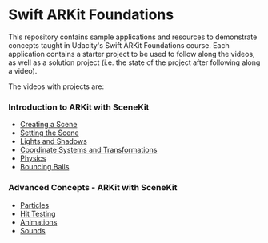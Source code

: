 # Swift ARKit Foundations

This repository contains sample applications and resources to demonstrate concepts taught in Udacity's Swift ARKit Foundations course. Each application contains a starter project to be used to follow along the videos, as well as a solution project (i.e. the state of the project after following along a video).

The videos with projects are:

### Introduction to ARKit with SceneKit
- [Creating a Scene](https://github.com/udacity/ios-nd-ARKit-SceneKit/tree/master/creating-a-scene)
- [Setting the Scene](https://github.com/udacity/ios-nd-ARKit-SceneKit/tree/master/setting-the-scene)
- [Lights and Shadows](https://github.com/udacity/ios-nd-ARKit-SceneKit/tree/master/lights-and-shadows)
- [Coordinate Systems and Transformations](https://github.com/udacity/ios-nd-ARKit-SceneKit/tree/master/coordinate-systems)
- [Physics](https://github.com/udacity/ios-nd-ARKit-SceneKit/tree/master/physics)
- [Bouncing Balls](https://github.com/udacity/ios-nd-ARKit-SceneKit/tree/master/bouncing-balls)

### Advanced Concepts - ARKit with SceneKit
- [Particles](https://github.com/udacity/ios-nd-ARKit-SceneKit/tree/master/particles)
- [Hit Testing](https://github.com/udacity/ios-nd-ARKit-SceneKit/tree/master/hit-testing)
- [Animations](https://github.com/udacity/ios-nd-ARKit-SceneKit/tree/master/animations)
- [Sounds](https://github.com/udacity/ios-nd-ARKit-SceneKit/tree/master/sounds)